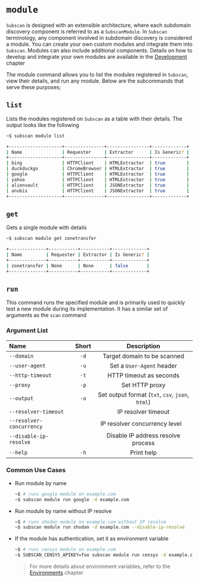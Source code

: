 # `module`

`Subscan` is designed with an extensible architecture, where each subdomain discovery component is referred to as a `SubscanModule`. In `Subscan` terminology, any component involved in subdomain discovery is considered a module. You can create your own custom modules and integrate them into `Subscan`. Modules can also include additional components. Details on how to develop and integrate your own modules are available in the [Development](../../development/index.html) chapter

The module command allows you to list the modules registered in `Subscan`, view their details, and run any module. Below are the subcommands that serve these purposes;

## `list`

Lists the modules registered on `Subscan` as a table with their details. The output looks like the following

```bash
~$ subscan module list

+--------------------+---------------+----------------+-------------+
| Name               | Requester     | Extractor      | Is Generic? |
+--------------------+---------------+----------------+-------------+
| bing               | HTTPClient    | HTMLExtractor  | true        |
| duckduckgo         | ChromeBrowser | HTMLExtractor  | true        |
| google             | HTTPClient    | HTMLExtractor  | true        |
| yahoo              | HTTPClient    | HTMLExtractor  | true        |
| alienvault         | HTTPClient    | JSONExtractor  | true        |
| anubis             | HTTPClient    | JSONExtractor  | true        |
+--------------------+---------------+----------------+-------------+
```

## `get`

Gets a single module with details

```bash
~$ subscan module get zonetransfer

+--------------+-----------+-----------+-------------+
| Name         | Requester | Extractor | Is Generic? |
+--------------+-----------+-----------+-------------+
| zonetransfer | None      | None      | false       |
+--------------+-----------+-----------+-------------+
```

## `run`

This command runs the specified module and is primarily used to quickly test a new module during its implementation. It has a similar set of arguments as the `scan` command

### Argument List

| Name                     | Short |            Description                           |
| :----------------------- | :---: | :----------------------------------------------: |
| `--domain`               | `-d`  |    Target domain to be scanned                   |
| `--user-agent`           | `-u`  |     Set a `User-Agent` header                    |
| `--http-timeout`         | `-t`  |      HTTP timeout as seconds                     |
| `--proxy`                | `-p`  |           Set HTTP proxy                         |
| `--output`               | `-o`  | Set output format (`txt`, `csv`, `json`, `html`) |
| `--resolver-timeout`     |       |        IP resolver timeout                       |
| `--resolver-concurrency` |       |  IP resolver concurrency level                   |
| `--disable-ip-resolve`   |       | Disable IP address resolve process               |
| `--help`                 | `-h`  |             Print help                           |

### Common Use Cases

- Run module by name

  ```bash
  ~$ # runs google module on example.com
  ~$ subscan module run google -d example.com
  ```

- Run module by name without IP resolve

  ```bash
  ~$ # runs shodan module on example.com without IP resolve
  ~$ subscan module run shodan -d example.com --disable-ip-resolve
  ```

- If the module has authentication, set it as environment variable

  ```bash
  ~$ # runs censys module on example.com
  ~$ SUBSCAN_CENSYS_APIKEY=foo subscan module run censys -d example.com --user-agent 'subscan' -t 120
  ```

  > For more details about environment variables, refer to the [Environments](../environments.md) chapter

